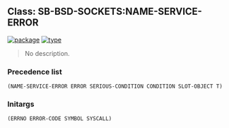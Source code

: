 ## Class: SB-BSD-SOCKETS:NAME-SERVICE-ERROR
[![package](https://img.shields.io/badge/Package-SB--BSD--SOCKETS-5f9ea0.svg?style=social&colorA=999999)](../) [![type](https://img.shields.io/badge/Type-Class-5f9ea0.svg?style=social&colorA=999999)](../#class) 

> No description.

### Precedence list
```
(NAME-SERVICE-ERROR ERROR SERIOUS-CONDITION CONDITION SLOT-OBJECT T)
```
### Initargs
```
(ERRNO ERROR-CODE SYMBOL SYSCALL)
```
